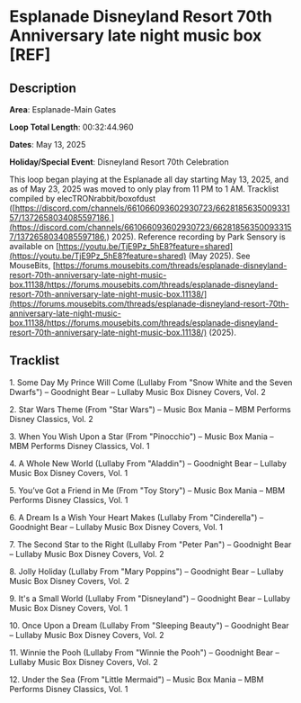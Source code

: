 # Esplanade Disneyland Resort 70th Anniversary late night music box [REF]

## Description

**Area**: Esplanade-Main Gates

**Loop Total Length**: 00:32:44.960

**Dates**: May 13, 2025

**Holiday/Special Event**: Disneyland Resort 70th Celebration

This loop began playing at the Esplanade all day starting May 13, 2025, and as of May 23, 2025 was moved to only play from 11 PM to 1 AM. Tracklist compiled by elecTRONrabbit/boxofdust ([https://discord.com/channels/661066093602930723/662818563500933157/1372658034085597186,](https://discord.com/channels/661066093602930723/662818563500933157/1372658034085597186,) 2025). Reference recording by Park Sensory is available on [https://youtu.be/TjE9Pz_5hE8?feature=shared](https://youtu.be/TjE9Pz_5hE8?feature=shared) (May 2025). See MouseBits, [https://forums.mousebits.com/threads/esplanade-disneyland-resort-70th-anniversary-late-night-music-box.11138/https://forums.mousebits.com/threads/esplanade-disneyland-resort-70th-anniversary-late-night-music-box.11138/](https://forums.mousebits.com/threads/esplanade-disneyland-resort-70th-anniversary-late-night-music-box.11138/https://forums.mousebits.com/threads/esplanade-disneyland-resort-70th-anniversary-late-night-music-box.11138/) (2025).

## Tracklist

1\. Some Day My Prince Will Come (Lullaby From "Snow White and the Seven Dwarfs") – Goodnight Bear – Lullaby Music Box Disney Covers, Vol. 2



2\. Star Wars Theme (From "Star Wars") – Music Box Mania – MBM Performs Disney Classics, Vol. 2



3\. When You Wish Upon a Star (From "Pinocchio") – Music Box Mania – MBM Performs Disney Classics, Vol. 1



4\. A Whole New World (Lullaby From "Aladdin") – Goodnight Bear – Lullaby Music Box Disney Covers, Vol. 1



5\. You’ve Got a Friend in Me (From "Toy Story") – Music Box Mania – MBM Performs Disney Classics, Vol. 1



6\. A Dream Is a Wish Your Heart Makes (Lullaby From "Cinderella") – Goodnight Bear – Lullaby Music Box Disney Covers, Vol. 1



7\. The Second Star to the Right (Lullaby From "Peter Pan") – Goodnight Bear – Lullaby Music Box Disney Covers, Vol. 2



8\. Jolly Holiday (Lullaby From "Mary Poppins") – Goodnight Bear – Lullaby Music Box Disney Covers, Vol. 2



9\. It's a Small World (Lullaby From "Disneyland") – Goodnight Bear – Lullaby Music Box Disney Covers, Vol. 1



10\. Once Upon a Dream (Lullaby From "Sleeping Beauty") – Goodnight Bear – Lullaby Music Box Disney Covers, Vol. 2



11\. Winnie the Pooh (Lullaby From "Winnie the Pooh") – Goodnight Bear – Lullaby Music Box Disney Covers, Vol. 2



12\. Under the Sea (From "Little Mermaid") – Music Box Mania – MBM Performs Disney Classics, Vol. 1




